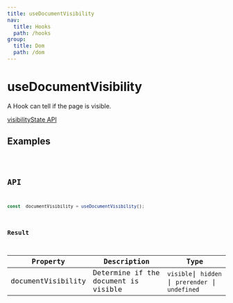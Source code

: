```yaml
---
title: useDocumentVisibility
nav:
  title: Hooks
  path: /hooks
group:
  title: Dom
  path: /dom
---
```


# useDocumentVisibility

A Hook can tell if the page is visible.

[visibilityState API](https://developer.mozilla.org/docs/Web/API/Document/visibilityState)

## Examples

<code src="./demo/demo1.tsx" />

## API

```typescript
const  documentVisibility = useDocumentVisibility();
```

### Result
| Property    | Description                      | Type                   |
|---------|----------------------------------------------|------------------------|
| documentVisibility | Determine if the document is visible | `visible`\| `hidden` \| `prerender`  \| `undefined` |